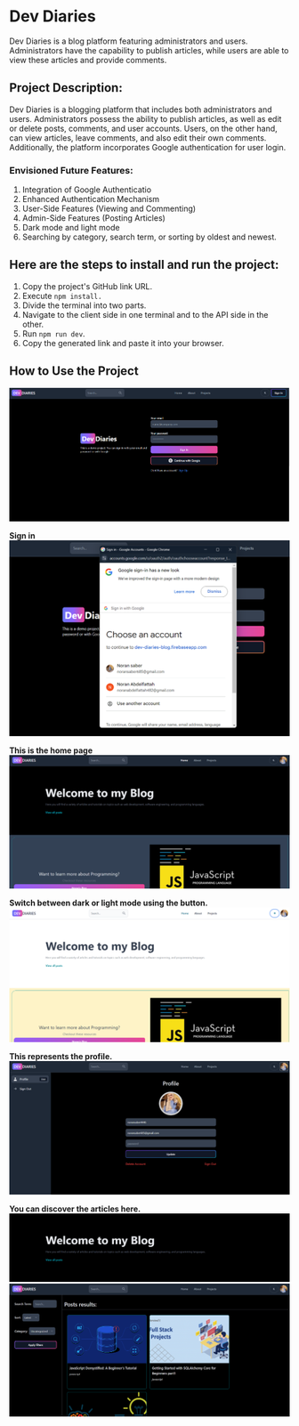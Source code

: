 # Dev Diaries

Dev Diaries is a blog platform featuring administrators and users. Administrators have the capability to publish articles, while users are able to view these articles and provide comments.

## Project Description:

Dev Diaries is a blogging platform that includes both administrators and users. Administrators possess the ability to publish articles, as well as edit or delete posts, comments, and user accounts. Users, on the other hand, can view articles, leave comments, and also edit their own comments. Additionally, the platform incorporates Google authentication for user login.

### Envisioned Future Features:

1. Integration of Google Authenticatio
2. Enhanced Authentication Mechanism
3. User-Side Features (Viewing and Commenting)
4. Admin-Side Features (Posting Articles)
5. Dark mode and light mode
6. Searching by category, search term, or sorting by oldest and newest.

## Here are the steps to install and run the project:

1. Copy the project's GitHub link URL.
2. Execute `npm install.`
3. Divide the terminal into two parts.
4. Navigate to the client side in one terminal and to the API side in the other.
5. Run `npm run dev`.
6. Copy the generated link and paste it into your browser.

## How to Use the Project

![alt text](image.png)

**Sign in**
![alt text](image-1.png)

**This is the home page**
![alt text](image-2.png)

**Switch between dark or light mode using the button.**
![alt text](image-3.png)

**This represents the profile.**
![alt text](image-4.png)

**You can discover the articles here.**
![alt text](image-5.png)
![alt text](image-6.png)
